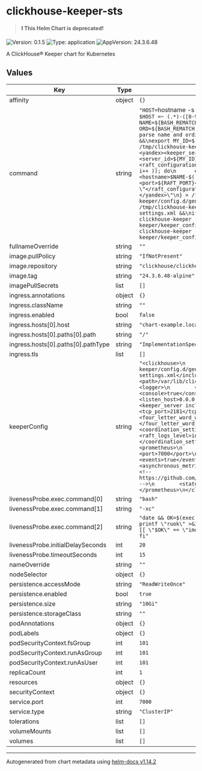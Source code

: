 

# clickhouse-keeper-sts

> **:exclamation: This Helm Chart is deprecated!**

![Version: 0.1.5](https://img.shields.io/badge/Version-0.1.5-informational?style=flat-square) ![Type: application](https://img.shields.io/badge/Type-application-informational?style=flat-square) ![AppVersion: 24.3.6.48](https://img.shields.io/badge/AppVersion-24.3.6.48-informational?style=flat-square)

A ClickHouse® Keeper chart for Kubernetes

## Values

| Key | Type | Default | Description |
|-----|------|---------|-------------|
| affinity | object | `{}` |  |
| command | string | `"HOST=`hostname -s` &&\nDOMAIN=`hostname -d` &&\nif [[ $HOST =~ (.*)-([0-9]+)$ ]]; then\n    NAME=${BASH_REMATCH[1]}\n    ORD=${BASH_REMATCH[2]}\nelse\n    echo \"Failed to parse name and ordinal of Pod\"\n    exit 1\nfi &&\nexport MY_ID=$((ORD+1)) &&\nmkdir -p /tmp/clickhouse-keeper/config.d/ &&\n{\n  echo \"<yandex><keeper_server>\"\n  echo \"<server_id>${MY_ID}</server_id>\"\n  echo \"<raft_configuration>\"\n  for (( i=1; i<=$SERVERS; i++ )); do\n      echo \"<server><id>${i}</id><hostname>$NAME-$((i-1)).${DOMAIN}</hostname><port>${RAFT_PORT}</port></server>\"\n  done\n  echo \"</raft_configuration>\"\n  echo \"</keeper_server></yandex>\"\n} > /tmp/clickhouse-keeper/config.d/generated-keeper-settings.xml &&\ncat /tmp/clickhouse-keeper/config.d/generated-keeper-settings.xml &&\nif [[ \"1\" == \"$MY_ID\" ]]; then\n  clickhouse-keeper --config-file=/etc/clickhouse-keeper/keeper_config.xml --force-recovery\nelse\n  clickhouse-keeper --config-file=/etc/clickhouse-keeper/keeper_config.xml\nfi\n"` |  |
| fullnameOverride | string | `""` |  |
| image.pullPolicy | string | `"IfNotPresent"` |  |
| image.repository | string | `"clickhouse/clickhouse-keeper"` |  |
| image.tag | string | `"24.3.6.48-alpine"` |  |
| imagePullSecrets | list | `[]` |  |
| ingress.annotations | object | `{}` |  |
| ingress.className | string | `""` |  |
| ingress.enabled | bool | `false` |  |
| ingress.hosts[0].host | string | `"chart-example.local"` |  |
| ingress.hosts[0].paths[0].path | string | `"/"` |  |
| ingress.hosts[0].paths[0].pathType | string | `"ImplementationSpecific"` |  |
| ingress.tls | list | `[]` |  |
| keeperConfig | string | `"<clickhouse>\n    <include_from>/tmp/clickhouse-keeper/config.d/generated-keeper-settings.xml</include_from>\n    <path>/var/lib/clickhouse-keeper</path>\n    <logger>\n        <level>trace</level>\n        <console>true</console>\n    </logger>\n    <listen_host>0.0.0.0</listen_host>\n    <keeper_server incl=\"keeper_server\">\n        <tcp_port>2181</tcp_port>\n        <four_letter_word_white_list>*</four_letter_word_white_list>\n        <coordination_settings>\n            <raft_logs_level>information</raft_logs_level>\n        </coordination_settings>\n    </keeper_server>\n    <prometheus>\n        <endpoint>/metrics</endpoint>\n        <port>7000</port>\n        <metrics>true</metrics>\n        <events>true</events>\n        <asynchronous_metrics>true</asynchronous_metrics>\n        <!-- https://github.com/ClickHouse/ClickHouse/issues/46136 -->\n        <status_info>false</status_info>\n    </prometheus>\n</clickhouse>\n"` |  |
| livenessProbe.exec.command[0] | string | `"bash"` |  |
| livenessProbe.exec.command[1] | string | `"-xc"` |  |
| livenessProbe.exec.command[2] | string | `"date && OK=$(exec 3<>/dev/tcp/127.0.0.1/2181 ; printf \"ruok\" >&3 ; IFS=; tee <&3; exec 3<&- ;); if [[ \"$OK\" == \"imok\" ]]; then exit 0; else exit 1; fi"` |  |
| livenessProbe.initialDelaySeconds | int | `20` |  |
| livenessProbe.timeoutSeconds | int | `15` |  |
| nameOverride | string | `""` |  |
| nodeSelector | object | `{}` |  |
| persistence.accessMode | string | `"ReadWriteOnce"` |  |
| persistence.enabled | bool | `true` |  |
| persistence.size | string | `"10Gi"` |  |
| persistence.storageClass | string | `""` |  |
| podAnnotations | object | `{}` |  |
| podLabels | object | `{}` |  |
| podSecurityContext.fsGroup | int | `101` |  |
| podSecurityContext.runAsGroup | int | `101` |  |
| podSecurityContext.runAsUser | int | `101` |  |
| replicaCount | int | `1` |  |
| resources | object | `{}` |  |
| securityContext | object | `{}` |  |
| service.port | int | `7000` |  |
| service.type | string | `"ClusterIP"` |  |
| tolerations | list | `[]` |  |
| volumeMounts | list | `[]` |  |
| volumes | list | `[]` |  |

----------------------------------------------
Autogenerated from chart metadata using [helm-docs v1.14.2](https://github.com/norwoodj/helm-docs/releases/v1.14.2)
